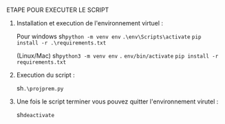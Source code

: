 ETAPE POUR EXECUTER LE SCRIPT
1. Installation et execution de l'environnement virtuel :

    Pour windows
    sh`python -m venv env`
    `.\env\Scripts\activate`
    `pip install -r .\requirements.txt`

    (Linux/Mac)
    sh`python3 -m venv env`
    `.` `env/bin/activate`
    `pip install -r requirements.txt`


2. Execution du script :

    sh`.\projprem.py`


3. Une fois le script terminer vous pouvez quitter l'environnement virutel :

    sh`deactivate`
